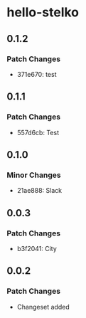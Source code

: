 # hello-stelko

## 0.1.2

### Patch Changes

- 371e670: test

## 0.1.1

### Patch Changes

- 557d6cb: Test

## 0.1.0

### Minor Changes

- 21ae888: Slack

## 0.0.3

### Patch Changes

- b3f2041: City

## 0.0.2

### Patch Changes

- Changeset added
